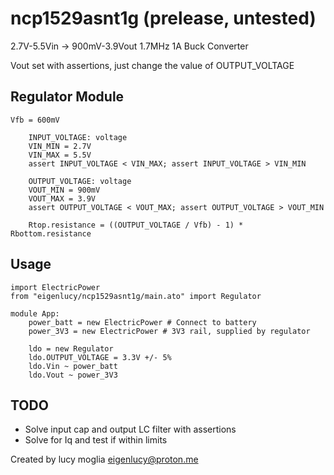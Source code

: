 # ncp1529asnt1g (prelease, untested)

2.7V-5.5Vin -> 900mV-3.9Vout 1.7MHz 1A Buck Converter

Vout set with assertions, just change the value of OUTPUT_VOLTAGE

## Regulator Module

```
Vfb = 600mV

    INPUT_VOLTAGE: voltage
    VIN_MIN = 2.7V
    VIN_MAX = 5.5V
    assert INPUT_VOLTAGE < VIN_MAX; assert INPUT_VOLTAGE > VIN_MIN

    OUTPUT_VOLTAGE: voltage
    VOUT_MIN = 900mV
    VOUT_MAX = 3.9V
    assert OUTPUT_VOLTAGE < VOUT_MAX; assert OUTPUT_VOLTAGE > VOUT_MIN

    Rtop.resistance = ((OUTPUT_VOLTAGE / Vfb) - 1) * Rbottom.resistance
```

## Usage

```
import ElectricPower
from "eigenlucy/ncp1529asnt1g/main.ato" import Regulator

module App:
    power_batt = new ElectricPower # Connect to battery
    power_3V3 = new ElectricPower # 3V3 rail, supplied by regulator

    ldo = new Regulator
    ldo.OUTPUT_VOLTAGE = 3.3V +/- 5%
    ldo.Vin ~ power_batt
    ldo.Vout ~ power_3V3
```

## TODO

- Solve input cap and output LC filter with assertions
- Solve for Iq and test if within limits

Created by lucy moglia <eigenlucy@proton.me>
